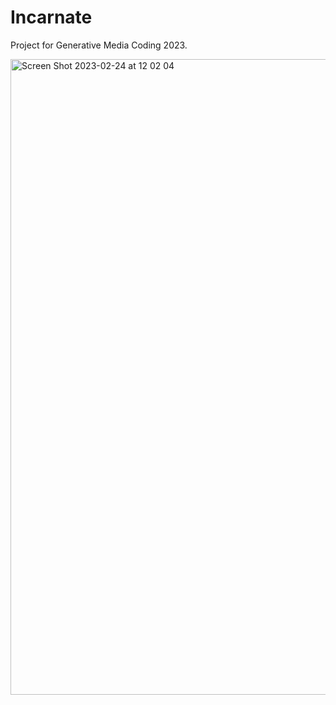 # Incarnate
Project for Generative Media Coding 2023.

<img width="1017" alt="Screen Shot 2023-02-24 at 12 02 04" src="https://user-images.githubusercontent.com/31853349/221150263-5c1c8b2e-74c6-422f-994f-40b726f2aafb.png">

